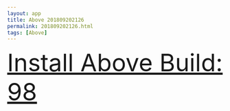```yaml
---
layout: app
title: Above 201809202126
permalink: 201809202126.html
tags: [Above]
---
```

<div class="pure-g">
    <div class="pure-u-1-1" style="font-size: 4em">
        <a class="pure-button-primary" href="itms-services://?action=download-manifest&url=https%3A%2F%2Flitsungyisigono.github.io%2FTestScript%2Fmanifests%2F201809202126.plist"><i class="fa fa-download" aria-hidden="true"></i>Install Above Build: 98</a>
    </div>
</div>